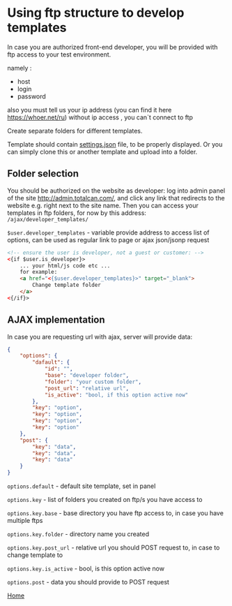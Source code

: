 
# Using ftp structure to develop templates

In case you are authorized front-end developer, you will be provided with ftp access to your test environment.

namely :
- host
- login
- password

also you must tell us your ip address (you can find it here https://whoer.net/ru) without ip access , you can`t connect to ftp

Create separate folders for different templates.

Template should contain [settings.json](../settings/settings.md) file, to be properly displayed.
Or you can simply clone this or another template and upload into a folder.


## Folder selection

You should be authorized on the website as developer: log into admin panel of the site http://admin.totalcan.com/,
and click any link that redirects to the website e.g. right next to the site name.
Then you can access your templates in ftp folders, for now by this address: `/ajax/developer_templates/`

`$user.developer_templates` - variable provide address to access list of options, can be used as regular link to page or ajax json/jsonp request

```html
<!-- ensure the user is developer, not a guest or customer: -->
<{if $user.is_developer}>
    ... your html/js code etc ...
    for example:
    <a href="<{$user.developer_templates}>" target="_blank">
        Change template folder
    </a>
<{/if}>
```


## AJAX implementation

In case you are requesting url with ajax, server will provide data:

```json
{
    "options": {
        "dafault": {
            "id": "",
            "base": "developer folder",
            "folder": "your custom folder",
            "post_url": "relative url",
            "is_active": "bool, if this option active now"
        },
        "key": "option",
        "key": "option",
        "key": "option",
        "key": "option"
    },
    "post": {
        "key": "data",
        "key": "data",
        "key": "data"
    }
}
```


`options.default` - default site template, set in panel

`options.key` - list of folders you created on ftp/s you have access to

`options.key.base` - base directory you have ftp access to, in case you have multiple ftps

`options.key.folder` - directory name you created

`options.key.post_url` - relative url you should POST request to, in case to change template to

`options.key.is_active` - bool, is this option active now

`options.post` - data you should provide to POST request


[Home](../index.md)
